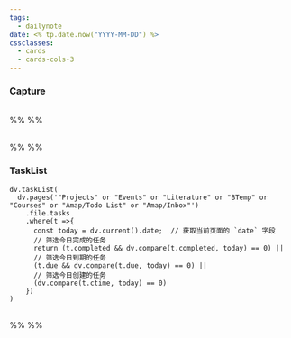 ```yaml
---
tags:
  - dailynote
date: <% tp.date.now("YYYY-MM-DD") %>
cssclasses:
  - cards
  - cards-cols-3
---
```


### Capture

<br>%% %%

<!-- ```dataviewjs
const {Daily, Research} = customJS
Daily.display(dv, Research)
``` -->

<br>%% %%

### TaskList

```dataviewjs
dv.taskList(
  dv.pages('"Projects" or "Events" or "Literature" or "BTemp" or "Courses" or "Amap/Todo List" or "Amap/Inbox"')
    .file.tasks
    .where(t =>{
      const today = dv.current().date;  // 获取当前页面的 `date` 字段
      // 筛选今日完成的任务
      return (t.completed && dv.compare(t.completed, today) == 0) ||
      // 筛选今日到期的任务
      (t.due && dv.compare(t.due, today) == 0) ||
      // 筛选今日创建的任务
      (dv.compare(t.ctime, today) == 0)
    })
)
```

<br>%% %%

<!-- ### NoteList

%% ### ReadList

```dataview
TABLE comment AS Comments, join(file.etags, "<br />") AS Tags
FROM "Literature/Notes" or "Events"
WHERE file.name[0] = "@"
WHERE file.tags[0] != "#unread"
WHERE file.mtime>=date(<% tp.date.now("YYYY-MM-DD") %>) AND file.mtime<date(<% tp.date.now("YYYY-MM-DD", 1) %>)
SORT file.mtime desc
```

<br>
 %% -->
